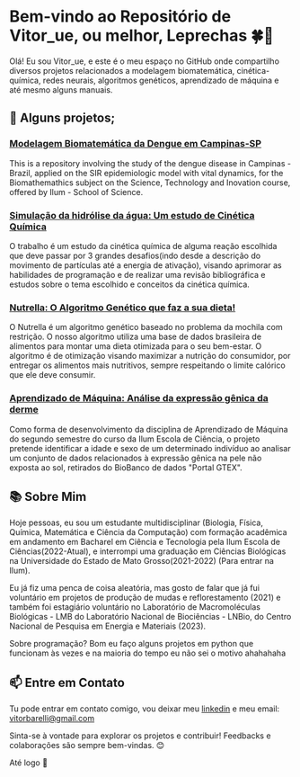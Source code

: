 # Bem-vindo ao Repositório de Vitor_ue, ou melhor, Leprechas 🍀👋

Olá! Eu sou Vitor_ue, e este é o meu espaço no GitHub onde compartilho diversos projetos relacionados a modelagem biomatemática, cinética-química, redes neurais, algoritmos genéticos, aprendizado de máquina e até mesmo alguns manuais.

## 🚀 Alguns projetos;

### [Modelagem Biomatemática da Dengue em Campinas-SP](https://github.com/Leprechas/SIR-Model-with-vital-dynamics-applied-on-dengue-epidemiology-in-Campinas-Brazil)
This is a repository involving the study of the dengue disease in Campinas - Brazil, applied on the SIR epidemiologic model with vital dynamics, for the Biomathemathics subject on the Science, Technology and Inovation course, offered by Ilum - School of Science.

### [Simulação da hidrólise da água: Um estudo de Cinética Química](https://github.com/Leprechas/Cinetica-quimica?tab=readme-ov-file#simula%C3%A7%C3%A3o-da-hidr%C3%B3lise-da-%C3%A1gua-um-estudo-de-cin%C3%A9tica-qu%C3%ADmica)
O trabalho é um estudo da cinética química de alguma reação escolhida que deve passar por 3 grandes desafios(indo desde a descrição do movimento de partículas até a energia de ativação), visando aprimorar as habilidades de programação e de realizar uma revisão bibliográfica e estudos sobre o tema escolhido e conceitos da cinética química.

### [Nutrella: O Algoritmo Genético que faz a sua dieta!](https://github.com/Leprechas/Trabalho-RNAG-Nutrella?tab=readme-ov-file#-nutrella-o-algoritmo-gen%C3%A9tico-que-faz-a-sua-dieta-)
O Nutrella é um algoritmo genético baseado no problema da mochila com restrição. O nosso algoritmo utiliza uma base de dados brasileira de alimentos para montar uma dieta otimizada para o seu bem-estar. O algoritmo é de otimização visando maximizar a nutrição do consumidor, por entregar os alimentos mais nutritivos, sempre respeitando o limite calórico que ele deve consumir.

### [Aprendizado de Máquina: Análise da expressão gênica da derme](https://github.com/Leprechas/aprendizado-de-maquina#aprendizado-de-m%C3%A1quina)
Como forma de desenvolvimento da disciplina de Aprendizado de Máquina do segundo semestre do curso da Ilum Escola de Ciência, o projeto pretende identificar a idade e sexo de um determinado indivíduo ao analisar um conjunto de dados relacionados à expressão gênica na pele não exposta ao sol, retirados do BioBanco de dados "Portal GTEX".


## 📚 Sobre Mim

Hoje pessoas, eu sou um estudante multidisciplinar (Biologia, Física, Química, Matemática e Ciência da Computação) com formação acadêmica em andamento em Bacharel em Ciência e Tecnologia pela Ilum Escola de Ciências(2022-Atual), e interrompi uma graduação em Ciências Biológicas na Universidade do Estado de Mato Grosso(2021-2022) (Para entrar na Ilum). 

Eu já fiz uma penca de coisa aleatória, mas gosto de falar que já fui voluntário em projetos de produção de mudas e reflorestamento (2021) e também foi estagiário voluntário no Laboratório de Macromoléculas Biológicas - LMB do Laboratório Nacional de Biociências - LNBio, do Centro Nacional de Pesquisa em Energia e Materiais (2023).

Sobre programação? Bom eu faço alguns projetos em python que funcionam às vezes e na maioria do tempo eu não sei o motivo ahahahaha

## 📫 Entre em Contato

Tu pode entrar em contato comigo, vou deixar meu [linkedin](https://www.linkedin.com/in/vitor-barelli-618889170/) e meu email: vitorbarelli@gmail.com

Sinta-se à vontade para explorar os projetos e contribuir! Feedbacks e colaborações são sempre bem-vindas. 😊

Até logo 👋
